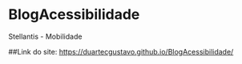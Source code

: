 # BlogAcessibilidade
Stellantis - Mobilidade


##Link do site: https://duartecgustavo.github.io/BlogAcessibilidade/

